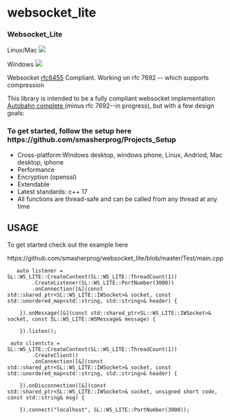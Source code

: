 # websocket_lite

<h3>Websocket_Lite</h3>
<p>Linux/Mac <img src="https://travis-ci.org/smasherprog/websocket_lite.svg?branch=master"/><p>
<p>Windows <img src="https://ci.appveyor.com/api/projects/status/kqa94n7p8se05vi9/branch/master?svg=true"/><p>
<p>Websocket <a href="https://tools.ietf.org/html/rfc6455">rfc6455</a> Compliant. Working on rfc 7692 -- which supports compression<p>
<p>This library is intended to be a fully compliant websocket implementation <a href="http://htmlpreview.github.io/?https://github.com/smasherprog/websocket_lite/blob/master/Test/autobahn/index.html">Autobahn complete </a> (minus rfc 7692--in progress), but with a few design goals:
<h3>To get started, follow the setup here https://github.com/smasherprog/Projects_Setup</h3>
<ul>
<li>
Cross-platform:Windows desktop, windows phone, Linux, Andriod, Mac desktop, iphone
</li>
<li>
Performance 
</li>
<li>
Encryption (openssl)
</li>
<li>
Extendable 
</li>
<li>
Latest standards: c++ 17 
</li>
<li>
All functions are thread-safe and can be called from any thread at any time
</li>
</ul>
<h2>USAGE</h2>
<p>To get started check out the example here<p>
https://github.com/smasherprog/websocket_lite/blob/master/Test/main.cpp

```
   auto listener = SL::WS_LITE::CreateContext(SL::WS_LITE::ThreadCount(1))
        .CreateListener(SL::WS_LITE::PortNumber(3000))
        .onConnection([&](const std::shared_ptr<SL::WS_LITE::IWSocket>& socket, const std::unordered_map<std::string, std::string>& header) {
        
    }).onMessage([&](const std::shared_ptr<SL::WS_LITE::IWSocket>& socket, const SL::WS_LITE::WSMessage& message) {

    }).listen();
    
 auto clientctx = SL::WS_LITE::CreateContext(SL::WS_LITE::ThreadCount(1))
        .CreateClient()
        .onConnection([&](const std::shared_ptr<SL::WS_LITE::IWSocket>& socket, const std::unordered_map<std::string, std::string>& header) {
        
    }).onDisconnection([&](const std::shared_ptr<SL::WS_LITE::IWSocket>& socket, unsigned short code, const std::string& msg) {

    }).connect("localhost", SL::WS_LITE::PortNumber(3000));

```
